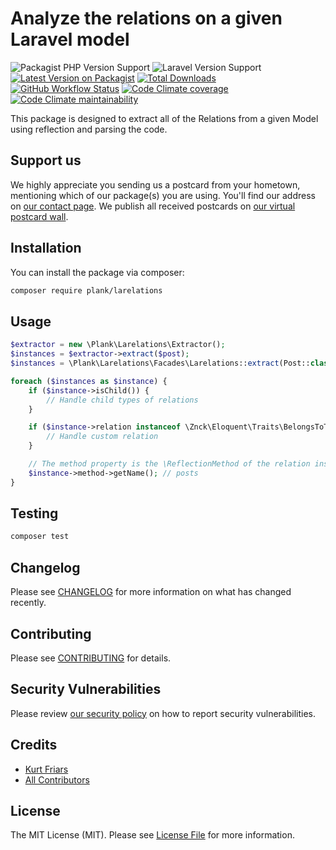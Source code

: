 # Analyze the relations on a given Laravel model

![Packagist PHP Version Support](https://img.shields.io/packagist/php-v/plank/larelations?color=%234ccd98&label=php&logo=php&logoColor=%23fff)
![Laravel Version Support](https://img.shields.io/badge/laravel-9.x,%2010.x-%2343d399?logo=laravel&logoColor=%23ffffff)
[![Latest Version on Packagist](https://img.shields.io/packagist/v/plank/larelations.svg?color=%234ccd98&style=flat-square)](https://packagist.org/packages/plank/larelations)
[![Total Downloads](https://img.shields.io/packagist/dt/plank/larelations.svg?color=%234ccd98&style=flat-square)](https://packagist.org/packages/plank/larelations)
[![GitHub Workflow Status](https://img.shields.io/github/actions/workflow/status/plank/larelations/test.yml?branch=main&&color=%234ccd98&label=run-tests&logo=github&logoColor=%23fff)](https://github.com/plank/larelations/actions?query=workflow%3Arun-tests)
[![Code Climate coverage](https://img.shields.io/codeclimate/coverage/plank/larelations?color=%234ccd98&label=test%20coverage&logo=code-climate&logoColor=%23fff)](https://codeclimate.com/github/plank/larelations/test_coverage)
[![Code Climate maintainability](https://img.shields.io/codeclimate/maintainability/plank/larelations?color=%234ccd98&label=maintainablility&logo=code-climate&logoColor=%23fff)](https://codeclimate.com/github/plank/larelations/maintainability)

This package is designed to extract all of the Relations from a given Model using reflection and parsing the code.

## Support us

We highly appreciate you sending us a postcard from your hometown, mentioning which of our package(s) you are using. You'll find our address on [our contact page](https://plank.co/about-us). We publish all received postcards on [our virtual postcard wall](https://plank.co/open-source/postcards).

## Installation

You can install the package via composer:

```bash
composer require plank/larelations
```

## Usage

```php
$extractor = new \Plank\Larelations\Extractor();
$instances = $extractor->extract($post);
$instances = \Plank\Larelations\Facades\Larelations::extract(Post::class);

foreach ($instances as $instance) {
    if ($instance->isChild()) {
        // Handle child types of relations
    }

    if ($instance->relation instanceof \Znck\Eloquent\Traits\BelongsToThrough) {
        // Handle custom relation
    }

    // The method property is the \ReflectionMethod of the relation instance
    $instance->method->getName(); // posts
}
```

## Testing

```bash
composer test
```

## Changelog

Please see [CHANGELOG](CHANGELOG.md) for more information on what has changed recently.

## Contributing

Please see [CONTRIBUTING](CONTRIBUTING.md) for details.

## Security Vulnerabilities

Please review [our security policy](../../security/policy) on how to report security vulnerabilities.

## Credits

- [Kurt Friars](https://github.com/kfriars)
- [All Contributors](../../contributors)

## License

The MIT License (MIT). Please see [License File](LICENSE.md) for more information.
